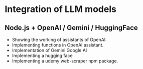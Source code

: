 # Integration of LLM models
## Node.js + OpenAI / Gemini / HuggingFace
- Showing the working of assistants of OpenAI.
- Implementing functions in OpenAI assistant.
- Implementation of Gemini Google AI
- Implementing a hugging face
- Implementing a udemy web-scraper npm package.